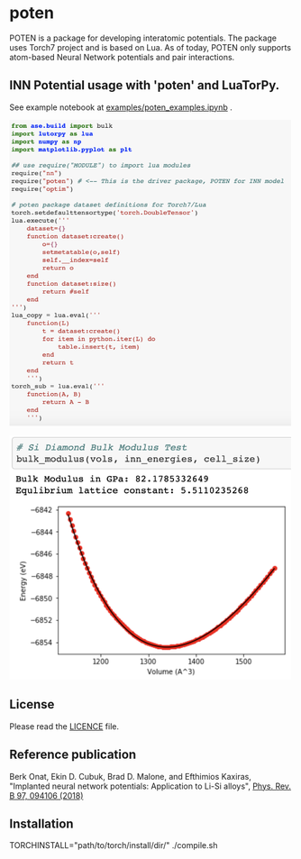 # poten

POTEN is a package for developing interatomic potentials. The package uses Torch7 project and is based on Lua. As of today, POTEN only supports atom-based Neural Network potentials and pair interactions.

## INN Potential usage with 'poten' and LuaTorPy.

See example notebook at [examples/poten_examples.ipynb](https://github.com/berkonat/poten/tree/master/examples/poten_examples.ipynb) .

<p align="left">
  <img src="https://github.com/berkonat/poten/blob/master/luatorpy-INN.png?raw=true" width="500" title="INN-LuaTorPy"></p>
  <img src="https://github.com/berkonat/poten/blob/master/Bulk-Mod.png?raw=true" width="500" title="INN-LuaTorPy">
</p>

## License

Please read the [LICENCE](LICENSE) file.

## Reference publication

Berk Onat, Ekin D. Cubuk, Brad D. Malone, and Efthimios Kaxiras, "Implanted neural network potentials: Application to Li-Si alloys", [Phys. Rev. B 97, 094106 (2018)](https://journals.aps.org/prb/abstract/10.1103/PhysRevB.97.094106)

## Installation

TORCHINSTALL="path/to/torch/install/dir/" ./compile.sh
